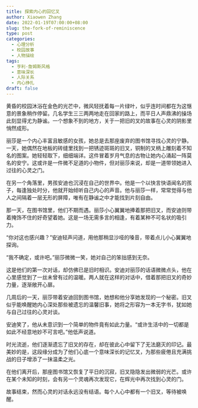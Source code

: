 ```yaml
---
title: 探索内心的回忆叉
author: Xiaowen Zhang
date: 2022-01-19T07:00:00+08:00
slug: the-fork-of-reminiscence
type: post
categories:
  - 心理分析
  - 校园故事
  - 人物描绘
tags:
  - 亨利·詹姆斯风格
  - 意味深长
  - 人际关系
  - 内心挣扎
draft: false
---
```


黄昏的校园沐浴在金色的光芒中，微风轻抚着每一片绿叶，似乎连时间都在为这惬意的景象稍作停留。几名学生三三两两地走在回家的路上，而平日人声鼎沸的操场此刻显得尤为静谧。一个想象不到的地方，关于一把旧的叉的故事在心灵的阴影里悄然成形。

丽莎是一个内心丰富且敏感的女孩，她总是去那座废弃的图书馆寻找心灵的宁静。一天，她偶然在地板的砖缝里找到一把锈迹斑斑的旧叉，铜制的叉柄上雕刻着不知名的图案。她轻轻取下，细细端详。这件冒着岁月气息的古物让她内心涌起一阵莫名的安宁。这或许是一件微不足道的小物件，但对丽莎来说，却是一道带领她进入过往的心灵之门。

在另一个角落里，男孩安迪也沉浸在自己的世界中。他是一个以快言快语闻名的孩子，每逢独处时分，他就开始倾听自己内心的声音。他与丽莎一样，常常觉得与他人之间隔着一层无形的屏障，唯有在静谧之中才能找到片刻自由。

那一天，在图书馆里，他们不期而遇。丽莎小心翼翼地捧着那把旧叉，而安迪则带着掩饰不住的好奇望着她。这是一场无需多言的相逢，有着某种不可名状的吸引力。

“你对这也感兴趣？”安迪轻声问道，用他那稍显沙哑的嗓音，带着点儿小心翼翼地探询。

“我不确定，或许吧。”丽莎微微一笑，她对自己的笨拙感到无奈。

这是他们的第一次对话，却仿佛已是旧时相识。安迪对丽莎的话语微微点头，他在心里感觉到了一丝未曾有过的温暖。两人就在这样的对话中，借着那把旧叉的奇妙力量，逐渐敞开心扉。

几周后的一天，丽莎带着安迪回到图书馆，她想和他分享她发现的一个秘密。旧叉似乎能唤醒她内心深处那些被遗忘的温馨旧事，她将之形容为一本无字书，犹如她与自己过往的心灵对谈。

安迪笑了，他从未意识到一个简单的物件竟有如此力量。“或许生活中的一切都是如此不经意地妙不可言吧。”他低声说道。

时光流逝，他们逐渐遗忘了旧叉的存在，却在彼此心中留下了无法磨灭的印记。最美妙的是，这段缘分成为了他们心底一个意味深长的记忆叉，为那些疲倦且充满挑战的日子增添了一抹温柔之光。

在他们离开后，那座图书馆又恢复了平日的沉寂，旧叉隐隐发出微弱的光芒。或许在某个未知的时刻，会有另一个灵魂再次发现它，在辉光中再次找到心灵的门。

故事结束，然而心灵的对话永远没有结语。每个人心中都有一个旧叉，等待被唤醒。